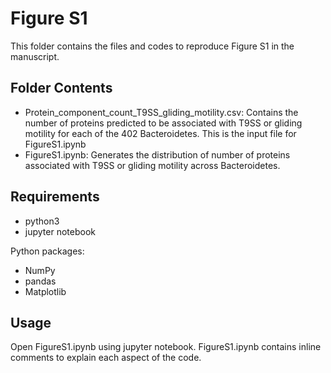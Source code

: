 # Figure S1

This folder contains the files and codes to reproduce Figure S1 in the manuscript.

## Folder Contents

- Protein_component_count_T9SS_gliding_motility.csv: Contains the number of proteins predicted to be associated with T9SS or gliding motility for each of the 402 Bacteroidetes. This is the input file for FigureS1.ipynb
- FigureS1.ipynb: Generates the distribution of number of proteins associated with T9SS or gliding motility across Bacteroidetes. 

## Requirements

- python3
- jupyter notebook

Python packages:
- NumPy
- pandas
- Matplotlib

## Usage

Open FigureS1.ipynb using jupyter notebook.
FigureS1.ipynb contains inline comments to explain each aspect of the code.

